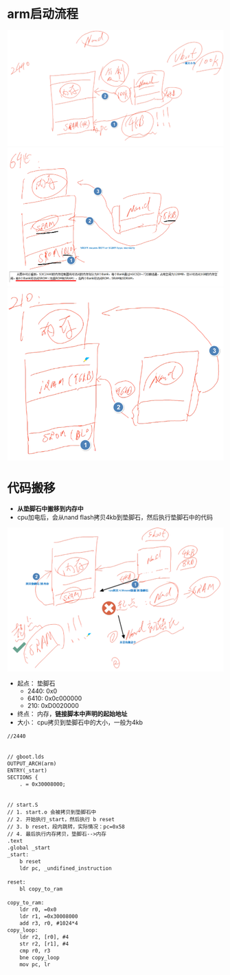 # arm启动流程
![](../photo/Pasted%20image%2020230424180909.png)
![](../photo/Pasted%20image%2020230424182123.png)
![](../photo/Pasted%20image%2020230424182324.png)

# 代码搬移
- **从垫脚石中搬移到内存中**
- cpu加电后，会从nand flash拷贝4kb到垫脚石，然后执行垫脚石中的代码

![](../photo/Pasted%20image%2020230424184319.png)
- 起点： 垫脚石
	- 2440: 0x0
	- 6410: 0x0c000000
	- 210:  0xD0020000
- 终点： 内存，**链接脚本中声明的起始地址**
- 大小： cpu拷贝到垫脚石中的大小，一般为4kb

```
//2440


// gboot.lds
OUTPUT_ARCH(arm)
ENTRY(_start)
SECTIONS {
	. = 0x30008000;


// start.S
// 1. start.o 会被拷贝到垫脚石中
// 2. 开始执行_start，然后执行 b reset
// 3. b reset，段内跳转，实际情况：pc=0x58
// 4. 最后执行内存拷贝，垫脚石-->内存
.text
.global _start
_start:
	b reset  
	ldr pc, _undifined_instruction
	
reset:
	bl copy_to_ram
		
copy_to_ram:
	ldr r0, =0x0
	ldr r1, =0x30008000
	add r3, r0, #1024*4
copy_loop:
	ldr r2, [r0], #4
	str r2, [r1], #4
	cmp r0, r3
	bne copy_loop
	mov pc, lr	
```

